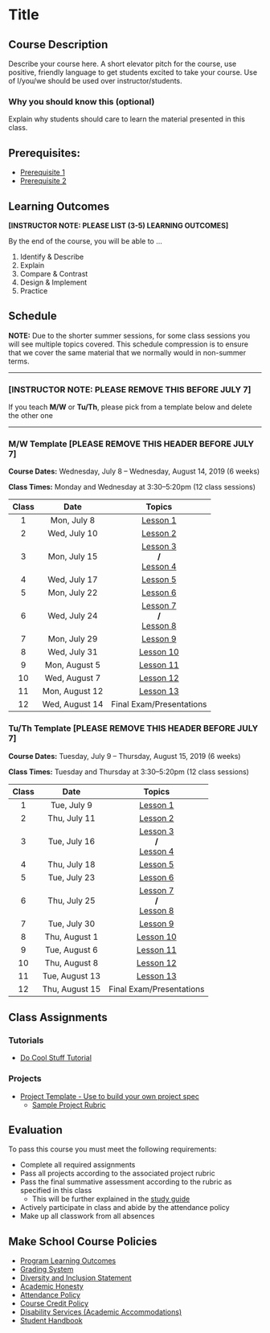 # Title

## Course Description

Describe your course here. A short elevator pitch for the course, use positive, friendly language to get students excited to take your course. Use of I/you/we should be used over instructor/students.

### Why you should know this (optional)

Explain why students should care to learn the material presented in this class.

## Prerequisites:  

- [Prerequisite 1]()
- [Prerequisite 2]()

## Learning Outcomes

**[INSTRUCTOR NOTE: PLEASE LIST (3-5) LEARNING OUTCOMES]**

By the end of the course, you will be able to ...

1. Identify & Describe
1. Explain
1. Compare & Contrast
1. Design & Implement
1. Practice

## Schedule

**NOTE:** Due to the shorter summer sessions, for some class sessions you will see multiple topics covered. This schedule compression is to ensure that we cover the same material that we normally would in non-summer terms.

---
### **[INSTRUCTOR NOTE: PLEASE REMOVE THIS BEFORE JULY 7]**
If you teach **M/W** or **Tu/Th**, please pick from a template below and delete the other one

---
### M/W Template **[PLEASE REMOVE THIS HEADER BEFORE JULY 7]**
**Course Dates:** Wednesday, July 8 – Wednesday, August 14, 2019 (6 weeks)

**Class Times:** Monday and Wednesday at 3:30–5:20pm (12 class sessions)

| Class |          Date          |                 Topics                  |
|:-----:|:----------------------:|:---------------------------------------:|
|  1 |   Mon, July 8                          | [Lesson 1] |
|  2 |   Wed, July 10                            | [Lesson 2] |
|  3 |   Mon, July 15                        | [Lesson 3] <br/> **/** <br/> [Lesson 4] |
|  4 |   Wed, July 17                            | [Lesson 5] |
|  5 |   Mon, July 22                         | [Lesson 6] |
|  6 |   Wed, July 24                            | [Lesson 7] <br/> **/** <br/> [Lesson 8] |
|  7 |   Mon, July 29                         | [Lesson 9] |
|  8 |   Wed, July 31                            | [Lesson 10] |
| 9 |   Mon, August 5                           | [Lesson 11] |
| 10 |   Wed, August 7                             | [Lesson 12] |  
| 11 |   Mon, August 12                         | [Lesson 13]|
| 12 |   Wed, August 14                         | Final Exam/Presentations  |


### Tu/Th Template **[PLEASE REMOVE THIS HEADER BEFORE JULY 7]**
**Course Dates:** Tuesday, July 9 – Thursday, August 15, 2019 (6 weeks)

**Class Times:** Tuesday and Thursday at 3:30–5:20pm (12 class sessions)

| Class |          Date          |                 Topics                  |
|:-----:|:----------------------:|:---------------------------------------:|
|  1 |   Tue, July 9                      | [Lesson 1] |
|  2 |   Thu, July 11                        | [Lesson 2] |
|  3 |   Tue, July 16                    | [Lesson 3] <br/> **/** <br/> [Lesson 4] |
|  4 |   Thu, July 18                        | [Lesson 5] |
|  5 |   Tue, July 23                     | [Lesson 6] |
|  6 |   Thu, July 25                        | [Lesson 7] <br/> **/** <br/> [Lesson 8] |
|  7 |   Tue, July 30                     | [Lesson 9] |
|  8 |   Thu, August 1                        | [Lesson 10] |
| 9 |   Tue, August 6                       | [Lesson 11] |
| 10 |   Thu, August 8                         | [Lesson 12] |  
| 11 |   Tue, August 13                     | [Lesson 13]|
| 12 |   Thu, August 15                     | Final Exam/Presentations  |


[Lesson 1]: Lessons/Lesson1.md
[Lesson 2]: Lessons/Lesson2.md
[Lesson 3]: Lessons/Lesson3.md
[Lesson 4]: Lessons/Lesson4.md
[Lesson 5]: Lessons/Lesson5.md
[Lesson 6]: Lessons/Lesson6.md
[Lesson 7]: Lessons/Lesson7.md
[Lesson 8]: Lessons/Lesson8.md
[Lesson 9]: Lessons/Lesson9.md
[Lesson 10]: Lessons/Lesson10.md
[Lesson 11]: Lessons/Lesson11.md
[Lesson 12]: Lessons/Lesson12.md
[Lesson 13]: Lessons/Lesson13.md

## Class Assignments

### Tutorials

- [Do Cool Stuff Tutorial]()

### Projects

- [Project Template - Use to build your own project spec](https://docs.google.com/document/d/1j4ualsYjrd-7ePdyP3KU03xrpg41k1AoSU0YKkx9_I8/edit?usp=sharing)
    -   [Sample Project Rubric](Sample_Rubric.md)

## Evaluation
To pass this course you must meet the following requirements:

- Complete all required assignments 
- Pass all projects according to the associated project rubric
- Pass the final summative assessment according to the rubric as specified in this class
    - This will be further explained in the [study guide](ADD_STUDY_GUIDE_LNK)
- Actively participate in class and abide by the attendance policy
- Make up all classwork from all absences

## Make School Course Policies

- [Program Learning Outcomes](https://make.sc/program-learning-outcomes)
- [Grading System](https://make.sc/grading-system)
- [Diversity and Inclusion Statement](https://make.sc/diversity-and-inclusion-statement)
- [Academic Honesty](https://make.sc/academic-honesty-policy)
- [Attendance Policy](https://make.sc/attendance-policy)
- [Course Credit Policy](https://make.sc/course-credit-policy)
- [Disability Services (Academic Accommodations)](https://make.sc/disability-services)
- [Student Handbook](https://make.sc/student-handbook)
